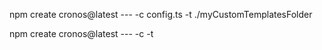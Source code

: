 npm create cronos@latest --- -c config.ts -t ./myCustomTemplatesFolder

npm create cronos@latest --- -c -t